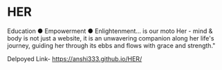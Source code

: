 # HER
Education  ●  Empowerment  ●  Enlightenment... is our moto Her - mind &amp; body is not just a website, it is an unwavering companion along her life's journey, guiding her through its ebbs and flows with grace and strength."

Delpoyed Link- https://anshi333.github.io/HER/
